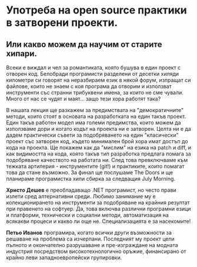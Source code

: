 Употреба на open source практики в затворени проекти.
===================

Или какво можем да научим от старите хипари.  
------------

Всеки е виждал и чел за романтиката, която бушува в един проект с
отворен код. Белобради програмисти разделени от десетки хиляди
километри си говорят на неразбираем език в някой форум, изпращат си
файлове, които не знаем с коя програма да отворим и използват
инструменти със странни трибуквени имена, за които не сме
чували. Много от нас се чудят и маят... защо тези хора работят така?

В нашата лекция ще разкажем за предимствата на "демократичните"
методи, които стоят в основата на разработката на един такъв
проект. Един такъв работен модел има големи предимства, които можем да
използваме дори и когато кодът на проекта ни е затворен. Целта ни е да
дадем практически съвети за подобряването на един "класически" проект
със затворен код, където минимален брой хора имат достъп до кода на
проекта. Ще покажем как да "мислим" на езика на patch и diff, и как
видимостта на кода, която такъв тип разработка предлага помага за
подобряване качеството на работата ни. След това превключваме към
тежката артилерия - инструментите (git!) и практиките, които помагат
това да стане възможно. За финал ще послушаме The Doors и ще планираме
програмистка хипи сбирка за следващия July Morning.

**Христо Дешев** е преобладаващо .NET програмист, но често прави
  излети сред алтернативни среди. Любимо занимание му е
  колекционирането на инструменти за подобряване на крайния резултат
  при правенето на софтуер. Да, това включва различни програмни езици
  и платформи, технически и социални методи, автоматизация на всякакви
  процеси и какво ли още не. Специализацията е за насекомите!

**Петьо Иванов** програмира, когато всички други възможности за
  решаване на проблема са изчерпани. Последният му проект цели пълното
  и окончателно разрушаване и пре-изграждане на модната индустрия
  посредством високотехнологично оръжие, финансирано от крайно леви
  западноевропейски групировки.

